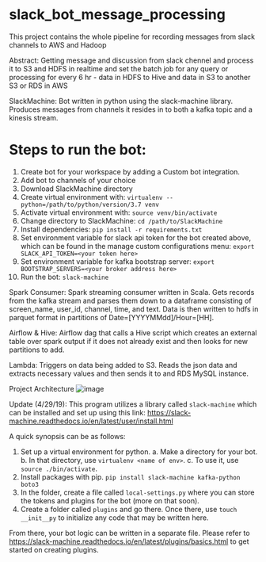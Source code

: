 # slack_bot_message_processing

This project contains the whole pipeline for recording messages from slack channels to AWS and Hadoop

Abstract: Getting message and discussion from slack chennel and process it to S3 and HDFS in realtime and set the batch job for any query or processing for every 6 hr - data in HDFS to Hive and data in S3 to another S3 or RDS in AWS

SlackMachine: Bot written in python using the slack-machine library. Produces messages from channels it resides in to both a kafka topic and a kinesis stream.

# Steps to run the bot:
  1. Create bot for your workspace by adding a Custom bot integration.
  2. Add bot to channels of your choice
  3. Download SlackMachine directory
  4. Create virtual environment with: `virtualenv --python=/path/to/python/version/3.7 venv`
  5. Activate virtual environment with: `source venv/bin/activate`
  6. Change directory to SlackMachine: `cd /path/to/SlackMachine`
  7. Install dependencies: `pip install -r requirements.txt`
  8. Set environment variable for slack api token for the bot created above, which can be found in the manage custom configurations menu: `export SLACK_API_TOKEN=<your token here>`
  9. Set environment variable for kafka bootstrap server: `export BOOTSTRAP_SERVERS=<your broker address here>`
  10. Run the bot: `slack-machine`
  
Spark Consumer: Spark streaming consumer written in Scala. Gets records from the kafka stream and parses them down to a dataframe consisting of screen_name, user_id, channel, time, and text. Data is then written to hdfs in parquet format in partitions of Date=[YYYYMMdd]/Hour=[HH].

Airflow & Hive: Airflow dag that calls a Hive script which creates an external table over spark output if it does not already exist and then looks for new partitions to add.

Lambda: Triggers on data being added to S3. Reads the json data and extracts necessary values and then sends it to and RDS MySQL instance.

Project Architecture
![image](https://drive.google.com/uc?export=view&id=1lNRFxWO1RYV5DAcDicwqXfVykFv73qES)


Update (4/29/19):
This program utilizes a library called `slack-machine` which can be installed and set up using this link:
https://slack-machine.readthedocs.io/en/latest/user/install.html

A quick synopsis can be as follows:
  1. Set up a virtual environment for python.
    a. Make a directory for your bot.
    b. In that directory, use `virtualenv <name of env>`.
    c. To use it, use `source ./bin/activate`.
  2. Install packages with pip.
    `pip install slack-machine kafka-python boto3`
  3. In the folder, create a file called `local-settings.py` where you can store the tokens and plugins for the bot (more on that soon).
  4. Create a folder called `plugins` and go there. Once there, use `touch __init__py` to initialize any code that may be written here.
  
From there, your bot logic can be written in a separate file. Please refer to https://slack-machine.readthedocs.io/en/latest/plugins/basics.html to get started on creating plugins.
